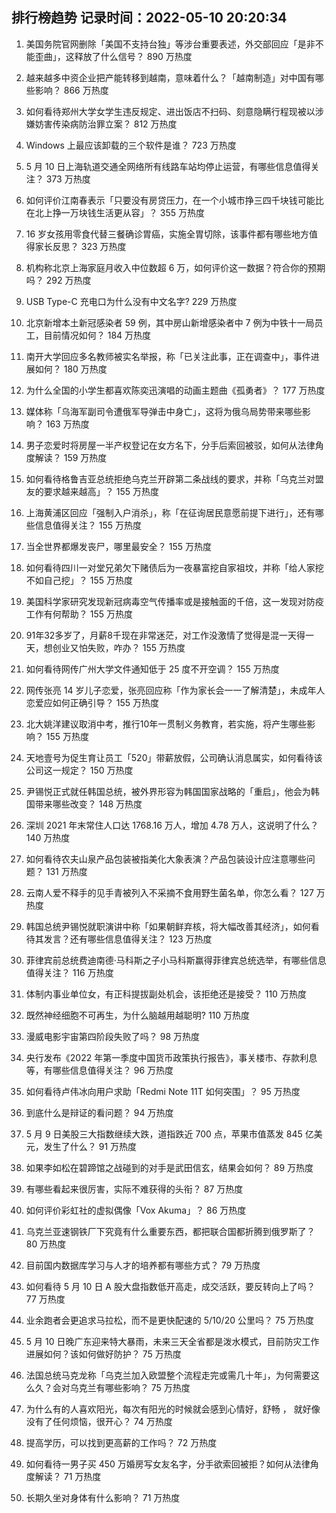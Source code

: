 
## 排行榜趋势 记录时间：2022-05-10 20:20:34
  
  1. 美国务院官网删除「美国不支持台独」等涉台重要表述，外交部回应「是非不能歪曲」，这释放了什么信号？ 890 万热度
    
  2. 越来越多中资企业把产能转移到越南，意味着什么？「越南制造」对中国有哪些影响？ 866 万热度
    
  3. 如何看待郑州大学女学生违反规定、进出饭店不扫码、刻意隐瞒行程现被以涉嫌妨害传染病防治罪立案？ 812 万热度
    
  4. Windows 上最应该卸载的三个软件是谁？ 723 万热度
    
  5. 5 月 10 日上海轨道交通全网络所有线路车站均停止运营，有哪些信息值得关注？ 373 万热度
    
  6. 如何评价江南春表示「只要没有房贷压力，在一个小城市挣三四千块钱可能比在北上挣一万块钱生活更从容」？ 355 万热度
    
  7. 16 岁女孩用零食代替三餐确诊胃癌，实施全胃切除，该事件都有哪些地方值得家长反思？ 323 万热度
    
  8. 机构称北京上海家庭月收入中位数超 6 万，如何评价这一数据？符合你的预期吗？ 292 万热度
    
  9. USB Type-C 充电口为什么没有中文名字? 229 万热度
    
  10. 北京新增本土新冠感染者 59 例，其中房山新增感染者中 7 例为中铁十一局员工，目前情况如何？ 184 万热度
    
  11. 南开大学回应多名教师被实名举报，称「已关注此事，正在调查中」，事件进展如何？ 180 万热度
    
  12. 为什么全国的小学生都喜欢陈奕迅演唱的动画主题曲《孤勇者》？ 177 万热度
    
  13. 媒体称「乌海军副司令遭俄军导弹击中身亡」，这将为俄乌局势带来哪些影响？ 163 万热度
    
  14. 男子恋爱时将房屋一半产权登记在女方名下，分手后索回被驳，如何从法律角度解读？ 159 万热度
    
  15. 如何看待格鲁吉亚总统拒绝乌克兰开辟第二条战线的要求，并称「乌克兰对盟友的要求越来越高」？ 155 万热度
    
  16. 上海黄浦区回应「强制入户消杀」，称「在征询居民意愿前提下进行」，还有哪些信息值得关注？ 155 万热度
    
  17. 当全世界都爆发丧尸，哪里最安全？ 155 万热度
    
  18. 如何看待四川一对堂兄弟欠下赌债后为一夜暴富挖自家祖坟，并称「给人家挖不如自己挖」？ 155 万热度
    
  19. 美国科学家研究发现新冠病毒空气传播率或是接触面的千倍，这一发现对防疫工作有何帮助？ 155 万热度
    
  20. 91年32多岁了，月薪8千现在非常迷茫，对工作没激情了觉得是混一天得一天，想创业又怕失败，咋办？ 155 万热度
    
  21. 如何看待网传广州大学文件通知低于 25 度不开空调？ 155 万热度
    
  22. 网传张亮 14 岁儿子恋爱，张亮回应称「作为家长会一一了解清楚」，未成年人恋爱应如何正确引导？ 155 万热度
    
  23. 北大姚洋建议取消中考，推行10年一贯制义务教育，若实施，将产生哪些影响？ 155 万热度
    
  24. 天地壹号为促生育让员工「520」带薪放假，公司确认消息属实，如何看待该公司这一规定？ 150 万热度
    
  25. 尹锡悦正式就任韩国总统，被外界形容为韩国国家战略的「重启」，他会为韩国带来哪些改变？ 148 万热度
    
  26. 深圳 2021 年末常住人口达 1768.16 万人，增加 4.78 万人，这说明了什么？ 140 万热度
    
  27. 如何看待农夫山泉产品包装被指美化大象表演？产品包装设计应注意哪些问题？ 131 万热度
    
  28. 云南人爱不释手的见手青被列入不采摘不食用野生菌名单，你怎么看？ 127 万热度
    
  29. 韩国总统尹锡悦就职演讲中称「如果朝鲜弃核，将大幅改善其经济」，如何看待其发言？还有哪些信息值得关注？ 123 万热度
    
  30. 菲律宾前总统费迪南德·马科斯之子小马科斯赢得菲律宾总统选举，有哪些信息值得关注？ 116 万热度
    
  31. 体制内事业单位女，有正科提拔副处机会，该拒绝还是接受？ 110 万热度
    
  32. 既然神经细胞不可再生，为什么脑越用越聪明? 110 万热度
    
  33. 漫威电影宇宙第四阶段失败了吗？ 98 万热度
    
  34. 央行发布《2022 年第一季度中国货币政策执行报告》，事关楼市、存款利息等，有哪些信息值得关注？ 96 万热度
    
  35. 如何看待卢伟冰向用户求助「Redmi Note 11T 如何突围」？ 95 万热度
    
  36. 到底什么是辩证的看问题？ 94 万热度
    
  37. 5 月 9 日美股三大指数继续大跌，道指跌近 700 点，苹果市值蒸发 845 亿美元，发生了什么？ 91 万热度
    
  38. 如果李如松在碧蹄馆之战碰到的对手是武田信玄，结果会如何？ 89 万热度
    
  39. 有哪些看起来很厉害，实际不难获得的头衔？ 87 万热度
    
  40. 如何评价彩虹社的虚拟偶像「Vox Akuma」？ 86 万热度
    
  41. 乌克兰亚速钢铁厂下究竟有什么重要东西，都把联合国都折腾到俄罗斯了？ 80 万热度
    
  42. 目前国内数据库学习与人才的培养都有哪些方式？ 79 万热度
    
  43. 如何看待 5 月 10 日 A 股大盘指数低开高走，成交活跃，要反转向上了吗？ 77 万热度
    
  44. 业余跑者会更追求马拉松，而不是更快配速的 5/10/20 公里吗？ 75 万热度
    
  45. 5 月 10 日晚广东迎来特大暴雨，未来三天全省都是泼水模式，目前防灾工作进展如何？该如何做好防护？ 75 万热度
    
  46. 法国总统马克龙称「乌克兰加入欧盟整个流程走完或需几十年」，为何需要这么久？会对乌克兰有哪些影响？ 75 万热度
    
  47. 为什么有的人喜欢阳光，每次有阳光的时候就会感到心情好，舒畅 ， 就好像没有了任何烦恼，很开心？ 74 万热度
    
  48. 提高学历，可以找到更高薪的工作吗？ 72 万热度
    
  49. 如何看待一男子买 450 万婚房写女友名字，分手欲索回被拒？如何从法律角度解读？ 71 万热度
    
  50. 长期久坐对身体有什么影响？ 71 万热度
    